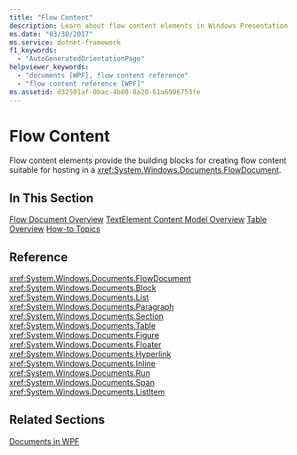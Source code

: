 ```yaml
---
title: "Flow Content"
description: Learn about flow content elements in Windows Presentation Foundation (WPF) applications, which provide the building blocks for creating flow content.
ms.date: "03/30/2017"
ms.service: dotnet-framework
f1_keywords:
  - "AutoGeneratedOrientationPage"
helpviewer_keywords:
  - "documents [WPF], flow content reference"
  - "flow content reference [WPF]"
ms.assetid: d32501af-0bac-4b80-8a20-61a6996753fe
---
```

# Flow Content

Flow content elements provide the building blocks for creating flow content suitable for hosting in a <xref:System.Windows.Documents.FlowDocument>.

## In This Section

[Flow Document Overview](flow-document-overview.md)
[TextElement Content Model Overview](textelement-content-model-overview.md)
[Table Overview](table-overview.md)
[How-to Topics](flow-content-elements-how-to-topics.md)

## Reference

<xref:System.Windows.Documents.FlowDocument>
  <xref:System.Windows.Documents.Block>
  <xref:System.Windows.Documents.List>
  <xref:System.Windows.Documents.Paragraph>
  <xref:System.Windows.Documents.Section>
  <xref:System.Windows.Documents.Table>
  <xref:System.Windows.Documents.Figure>
  <xref:System.Windows.Documents.Floater>
  <xref:System.Windows.Documents.Hyperlink>
  <xref:System.Windows.Documents.Inline>
  <xref:System.Windows.Documents.Run>
  <xref:System.Windows.Documents.Span>
  <xref:System.Windows.Documents.ListItem>

## Related Sections

[Documents in WPF](documents-in-wpf.md)
